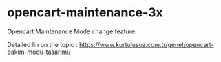 # opencart-maintenance-3x
Opencart Maintenance Mode change feature.

Detailed lin on the topic : https://www.kurtulusoz.com.tr/genel/opencart-bakim-modu-tasarimi/
